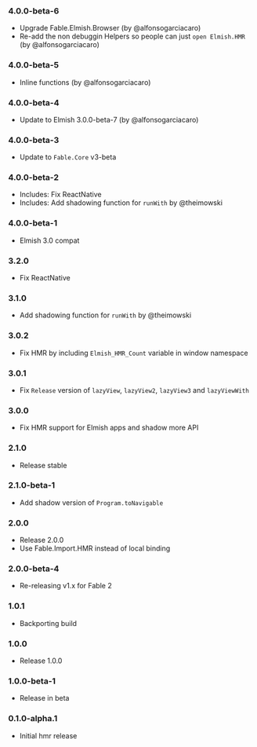 ### 4.0.0-beta-6

* Upgrade Fable.Elmish.Browser (by @alfonsogarciacaro)
* Re-add the non debuggin Helpers so people can just `open Elmish.HMR` (by @alfonsogarciacaro)

### 4.0.0-beta-5

* Inline functions (by @alfonsogarciacaro)

### 4.0.0-beta-4

* Update to Elmish 3.0.0-beta-7 (by @alfonsogarciacaro)

### 4.0.0-beta-3

* Update to `Fable.Core` v3-beta

### 4.0.0-beta-2

* Includes: Fix ReactNative
* Includes: Add shadowing function for `runWith` by @theimowski

### 4.0.0-beta-1

* Elmish 3.0 compat

### 3.2.0

* Fix ReactNative

### 3.1.0

* Add shadowing function for `runWith` by @theimowski

### 3.0.2

* Fix HMR by including `Elmish_HMR_Count` variable in window namespace

### 3.0.1

* Fix `Release` version of `lazyView`, `lazyView2`, `lazyView3` and `lazyViewWith`

### 3.0.0

* Fix HMR support for Elmish apps and shadow more API

### 2.1.0

* Release stable

### 2.1.0-beta-1

* Add shadow version of `Program.toNavigable`

### 2.0.0

* Release 2.0.0
* Use Fable.Import.HMR instead of local binding

### 2.0.0-beta-4

* Re-releasing v1.x for Fable 2

### 1.0.1

* Backporting build

### 1.0.0

* Release 1.0.0

### 1.0.0-beta-1

* Release in beta

### 0.1.0-alpha.1

* Initial hmr release
